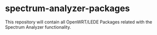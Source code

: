 # spectrum-analyzer-packages
This repository will contain all OpenWRT/LEDE Packages related with the Spectrum Analyzer functionality.
